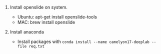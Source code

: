 1. Install openslide on system.
    - Ubuntu: apt-get install openslide-tools
    - MAC: brew install openslide

2. Install anaconda
    - Install packages with `conda install --name camelyon17-deeplab --file req.txt`

